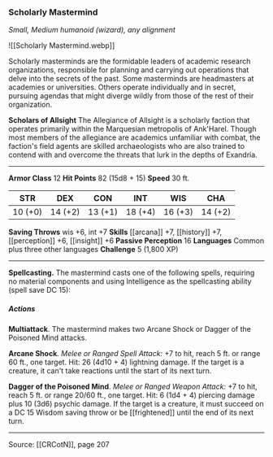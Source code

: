 ### Scholarly Mastermind
_Small, Medium humanoid (wizard), any alignment_

![[Scholarly Mastermind.webp]]

Scholarly masterminds are the formidable leaders of academic research organizations, responsible for planning and carrying out operations that delve into the secrets of the past. Some masterminds are headmasters at academies or universities. Others operate individually and in secret, pursuing agendas that might diverge wildly from those of the rest of their organization.


**Scholars of Allsight** The Allegiance of Allsight is a scholarly faction that operates primarily within the Marquesian metropolis of Ank'Harel. Though most members of the allegiance are academics unfamiliar with combat, the faction's field agents are skilled archaeologists who are also trained to contend with and overcome the threats that lurk in the depths of Exandria.





---

**Armor Class** 12
**Hit Points** 82 (15d8 + 15)
**Speed** 30 ft.

| STR     | DEX     | CON     | INT     | WIS     | CHA     |
|---------|---------|---------|---------|---------|---------|
| 10 (+0) | 14 (+2) | 13 (+1) | 18 (+4) | 16 (+3) | 14 (+2) |

**Saving Throws** wis +6, int +7
**Skills** [[arcana]] +7, [[history]] +7, [[perception]] +6, [[insight]] +6
**Passive Perception** 16
**Languages** Common plus three other languages
**Challenge** 5 (1,800 XP)

---

**Spellcasting.** The mastermind casts one of the following spells, requiring no material components and using Intelligence as the spellcasting ability (spell save DC 15):

##### Actions
**Multiattack**. The mastermind makes two Arcane Shock or Dagger of the Poisoned Mind attacks.

**Arcane Shock**. _Melee or Ranged Spell Attack:_ +7 to hit, reach 5 ft. or range 60 ft., one target. Hit: 26 (4d10 + 4) lightning damage. If the target is a creature, it can't take reactions until the start of its next turn.

**Dagger of the Poisoned Mind**. _Melee or Ranged Weapon Attack:_ +7 to hit, reach 5 ft. or range 20/60 ft., one target. Hit: 6 (1d4 + 4) piercing damage plus 10 (3d6) psychic damage. If the target is a creature, it must succeed on a DC 15 Wisdom saving throw or be [[frightened]] until the end of its next turn.


---

Source: [[CRCotN]], page 207